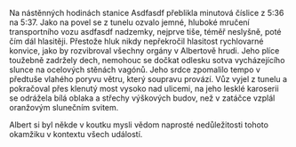 
Na nástěnných hodinách stanice Asdfasdf přeblikla minutová číslice z 5:36 na 5:37. Jako na povel se z tunelu ozvalo jemné, hluboké mručení transportního vozu asdfasdf nadzemky, nejprve tiše, téměř neslyšně, poté čím dál hlasitěji. Přestože hluk nikdy nepřekročil hlasitost rychlovarné konvice, jako by rozvibroval všechny orgány v Albertově hrudi. Jeho plíce toužebně zadržely dech, nemohouc se dočkat odlesku sotva vycházejícího slunce na ocelových stěnách vagónů. Jeho srdce zpomalilo tempo v předtuše vlahého poryvu větru, který soupravu provází. Vůz vyjel z tunelu a pokračoval přes klenutý most vysoko nad ulicemi, na jeho lesklé karoserii se odrážela bílá oblaka a střechy výškových budov, než v zatáčce vzplál oranžovým slunečním svitem.

Albert si byl někde v koutku mysli vědom naprosté nedůležitosti tohoto okamžiku v kontextu všech událostí. 
